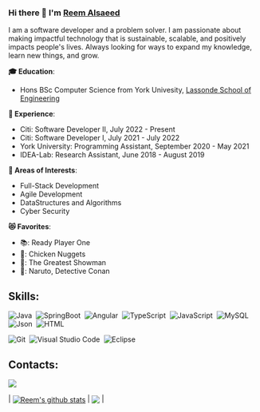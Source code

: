 ### Hi there 👋  I'm [Reem Alsaeed](https://www.linkedin.com/in/reem-alsaeed/) 

I am a software developer and a problem solver. I am passionate about making impactful technology that is sustainable, scalable, and positively impacts people's lives. Always looking for ways to expand my knowledge, learn new things, and grow.

**🎓   Education**:
- Hons BSc Computer Science from York Univesity, [Lassonde School of Engineering](https://lassonde.yorku.ca/)

**💼   Experience**:
- Citi: Software Developer II,                        July 2022 - Present
- Citi: Software Developer I,                       July 2021 - July 2022
- York University: Programming Assistant,        September 2020 - May 2021
- IDEA-Lab: Research Assistant,                    June 2018 - August 2019

**🔎   Areas of Interests**:
- Full-Stack Development 
- Agile Development
- DataStructures and Algorithms 
- Cyber Security 


**😻   Favorites**:
- 📚: Ready Player One
- 🍔: Chicken Nuggets
- 🎥: The Greatest Showman
- 🌸: Naruto, Detective Conan

## Skills:

![Java](https://img.shields.io/badge/Java-f89820?style=for-the-badge&logo=Java&logoColor=white)&nbsp;
![SpringBoot](https://img.shields.io/badge/SpringBoot-00ff7f?style=for-the-badge&logo=SpringBoot&logoColor=white)&nbsp;
![Angular](https://img.shields.io/badge/Angular-a6120d?style=for-the-badge&logo=Angular&logoColor=white)&nbsp;
![TypeScript](https://img.shields.io/badge/TypeScript-007acc?style=for-the-badge&logo=TypeScript&logoColor=white)&nbsp;
![JavaScript](https://img.shields.io/badge/JavaScript-f0db4f?style=for-the-badge&logo=JavaScript&logoColor=white)&nbsp;
![MySQL](https://img.shields.io/badge/MySQL-00758f?style=for-the-badge&logo=MySQL&logoColor=white)&nbsp;
![Json](https://img.shields.io/badge/JSON-808080?style=for-the-badge&logo=JSON&logoColor=white)&nbsp;
![HTML](https://img.shields.io/badge/html5-e34c26?style=for-the-badge&logo=html5&logoColor=white)&nbsp;


![Git](https://img.shields.io/badge/GIT-E44C30?style=for-the-badge&logo=git&logoColor=white)&nbsp;
![Visual Studio Code](https://img.shields.io/badge/Visual%20Studio%20Code-0078d7.svg?style=for-the-badge&logo=visual-studio-code&logoColor=white)&nbsp;
![Eclipse](https://img.shields.io/badge/Eclipse-FE7A16.svg?style=for-the-badge&logo=Eclipse&logoColor=white)&nbsp;

## Contacts:
[<img src="https://img.shields.io/badge/linkedin-%2312100E.svg?&style=for-the-badge&logo=linkedin&logoColor=white&color=black" />](https://www.linkedin.com/in/reem-alsaeed/)

| <a href="https://github.com/anuraghazra/github-readme-stats"><img align="center" src="https://github-readme-stats.vercel.app/api?username=reemals&show_icons=true&include_all_commits=true&theme=buefy&hide_border=true" alt="Reem's github stats" /></a> | <a href="https://github.com/anuraghazra/github-readme-stats"><img align="center" src="https://github-readme-stats.vercel.app/api/top-langs/?username=reemals&layout=compact&theme=buefy&hide_border=true" /></a> |


<!--
**reemals/reemals** is a ✨ _special_ ✨ repository because its `README.md` (this file) appears on your GitHub profile.

Here are some ideas to get you started:

- 🔭 I’m currently working on ...
- 🌱 I’m currently learning ...
- 👯 I’m looking to collaborate on ...
- 🤔 I’m looking for help with ...
- 💬 Ask me about ...
- 📫 How to reach me: ...
- 😄 Pronouns: ...
- ⚡ Fun fact: ...
-->
